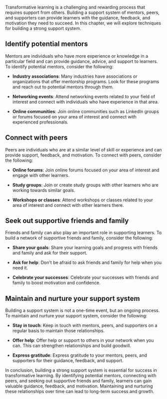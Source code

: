 
Transformative learning is a challenging and rewarding process that requires support from others. Building a support system of mentors, peers, and supporters can provide learners with the guidance, feedback, and motivation they need to succeed. In this chapter, we will explore techniques for building a strong support system.

Identify potential mentors
--------------------------

Mentors are individuals who have more experience or knowledge in a particular field and can provide guidance, advice, and support to learners. To identify potential mentors, consider the following:

* **Industry associations**: Many industries have associations or organizations that offer mentorship programs. Look for these programs and reach out to potential mentors through them.

* **Networking events**: Attend networking events related to your field of interest and connect with individuals who have experience in that area.

* **Online communities**: Join online communities such as LinkedIn groups or forums focused on your area of interest and connect with experienced professionals.

Connect with peers
------------------

Peers are individuals who are at a similar level of skill or experience and can provide support, feedback, and motivation. To connect with peers, consider the following:

* **Online forums**: Join online forums focused on your area of interest and engage with other learners.

* **Study groups**: Join or create study groups with other learners who are working towards similar goals.

* **Workshops or classes**: Attend workshops or classes related to your area of interest and connect with other learners there.

Seek out supportive friends and family
--------------------------------------

Friends and family can also play an important role in supporting learners. To build a network of supportive friends and family, consider the following:

* **Share your goals**: Share your learning goals and progress with friends and family and ask for their support.

* **Ask for help**: Don't be afraid to ask friends and family for help when you need it.

* **Celebrate your successes**: Celebrate your successes with friends and family to boost motivation and confidence.

Maintain and nurture your support system
----------------------------------------

Building a support system is not a one-time event, but an ongoing process. To maintain and nurture your support system, consider the following:

* **Stay in touch**: Keep in touch with mentors, peers, and supporters on a regular basis to maintain those relationships.

* **Offer help**: Offer help or support to others in your network when you can. This can strengthen relationships and build goodwill.

* **Express gratitude**: Express gratitude to your mentors, peers, and supporters for their guidance, feedback, and support.

In conclusion, building a strong support system is essential for success in transformative learning. By identifying potential mentors, connecting with peers, and seeking out supportive friends and family, learners can gain valuable guidance, feedback, and motivation. Maintaining and nurturing these relationships over time can lead to long-term success and growth.

